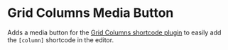 Grid Columns Media Button
============================

Adds a media button for the [Grid Columns shortcode plugin](http://wordpress.org/extend/plugins/grid-columns/) to easily add the `[column]` shortcode in the editor.
